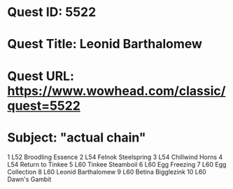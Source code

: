 # Quest ID: 5522
# Quest Title: Leonid Barthalomew
# Quest URL: https://www.wowhead.com/classic/quest=5522
# Subject: "actual chain"
1 L52 Broodling Essence
2 L54 Felnok Steelspring
3 L54 Chillwind Horns
4 L54 Return to Tinkee
5 L60 Tinkee Steamboil
6 L60 Egg Freezing
7 L60 Egg Collection
8 L60 Leonid Barthalomew
9 L60 Betina Bigglezink
10 L60 Dawn's Gambit